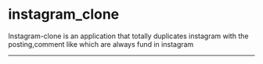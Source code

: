 # instagram_clone
Instagram-clone is an application that totally duplicates instagram with the posting,comment like which are always fund in instagram

---
